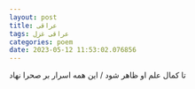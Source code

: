 ```yaml
---
layout: post
title: عراقی
tags: عراقی غزل
categories: poem
date: 2023-05-12 11:53:02.076856
---
```


تا کمال علم او ظاهر شود / این همه اسرار بر صحرا نهاد